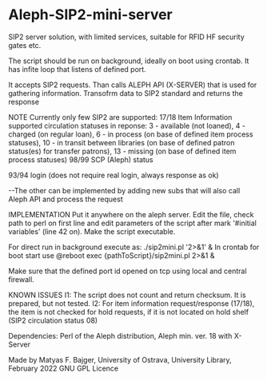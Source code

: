 # Aleph-SIP2-mini-server
SIP2 server solution, with limited services, suitable for RFID HF security gates etc.


The script should be run on background, ideally on boot using crontab. It has infite loop that listens of defined port.

It accepts SIP2 requests. Than calls ALEPH API (X-SERVER) that is used for gathering information. Transofrm data to SIP2 standard and returns the response

NOTE
Currently only few SIP2 are supported:
17/18 Item Information  
  supported circulation statuses in reponse:  3 - available (not loaned), 4 - charged (on regular loan), 6 - in process (on base of defined item process statuses), 10 - in transit between libraries (on base of defined patron status(es) for transfer patrons), 13 - missing (on base of defined item process statuses)
98/99 SCP (Aleph) status

93/94 login (does not require real login, always response as ok)


--The other can be implemented by adding new subs that will also call Aleph API and process the request

IMPLEMENTATION
Put it anywhere on the aleph server. Edit the file, check path to perl on first line and edit parameters of the script after mark '#initial variables' (line 42 on). Make the script executable.

For direct run in background execute as:
./sip2mini.pl '2>&1' &
In crontab for boot start use
@reboot exec {pathToScript}/sip2mini.pl 2>&1 &

Make sure that the defined port id opened on tcp using local and central firewall.


KNOWN ISSUES
I1: The script does not count and return checksum. It is prepared, but not tested.
I2: For item information request/response (17/18), the item is not checked for hold requests, if it is not located on hold shelf (SIP2 circulation status 08)

Dependencies: Perl of the Aleph distribution, Aleph min. ver. 18 with X-Server

Made by Matyas F. Bajger, University of Ostrava, University Library, February 2022
GNU GPL Licence
